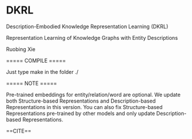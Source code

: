 # DKRL

Description-Embodied Knowledge Representation Learning (DKRL)

Representation Learning of Knowledge Graphs with Entity Descriptions

Ruobing Xie

===== COMPILE =====

Just type make in the folder ./

===== NOTE =====

Pre-trained embeddings for entity/relation/word are optional.
We update both Structure-based Representations and Description-based Representations in this version. You can also fix Structure-based Representations pre-trained by other models and only update Description-based Representations.

==CITE==

